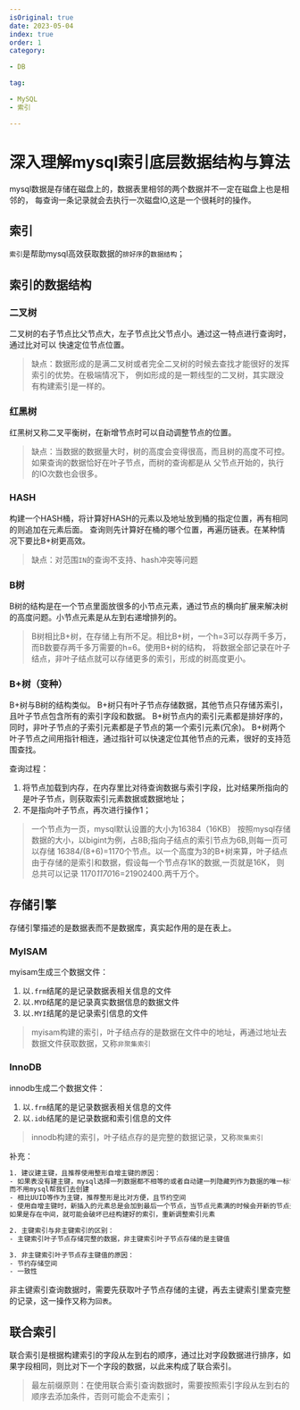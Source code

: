 ```yaml
---
isOriginal: true
date: 2023-05-04
index: true
order: 1
category:

- DB

tag:

- MySQL
- 索引

---
```


# 深入理解mysql索引底层数据结构与算法

mysql数据是存储在磁盘上的，数据表里相邻的两个数据并不一定在磁盘上也是相邻的，
每查询一条记录就会去执行一次磁盘IO,这是一个很耗时的操作。
<!-- more -->

## 索引

`索引`是帮助mysql高效获取数据的`排好序`的`数据结构`；

## 索引的数据结构

### 二叉树

二叉树的右子节点比父节点大，左子节点比父节点小。通过这一特点进行查询时，通过比对可以
快速定位节点位置。

> 缺点：数据形成的是满二叉树或者完全二叉树的时候去查找才能很好的发挥索引的优势。在极端情况下，
> 例如形成的是一颗线型的二叉树，其实跟没有构建索引是一样的。

### 红黑树

红黑树又称二叉平衡树，在新增节点时可以自动调整节点的位置。

> 缺点：当数据的数据量大时，树的高度会变得很高，而且树的高度不可控。如果查询的数据恰好在叶子节点，而树的查询都是从
> 父节点开始的，执行的IO次数也会很多。

### HASH

构建一个HASH桶，将计算好HASH的元素以及地址放到桶的指定位置，再有相同的则追加在元素后面。
查询则先计算好在桶的哪个位置，再遍历链表。在某种情况下要比B+树更高效。

> 缺点：对范围`IN`的查询不支持、hash冲突等问题

### B树

B树的结构是在一个节点里面放很多的小节点元素，通过节点的横向扩展来解决树的高度问题。小节点元素是从左到右递增排列的。

> B树相比B+树，在存储上有所不足。相比B+树，一个h=3可以存两千多万，而B数要存两千多万需要的h=6。使用B+树的结构，
> 将数据全部记录在叶子结点，非叶子结点就可以存储更多的索引，形成的树高度更小。

### B+树（变种）

B+树与B树的结构类似。
B+树只有叶子节点存储数据，其他节点只存储苏索引，且叶子节点包含所有的索引字段和数据。
B+树节点内的索引元素都是排好序的，同时，非叶子节点的子索引元素都是子节点的第一个索引元素(冗余)。
B+树两个叶子节点之间用指针相连，通过指针可以快速定位其他节点的元素，很好的支持范围查找。

查询过程：

1. 将节点加载到内存，在内存里比对待查询数据与索引字段，比对结果所指向的是叶子节点，则获取索引元素数据或数据地址；
2. 不是指向叶子节点，再次进行操作1；

> 一个节点为一页，mysql默认设置的大小为16384（16KB）
> 按照mysql存储数据的大小，以bigint为例，占8B;指向子结点的索引节点为6B,则每一页可以存储
> 16384/(8+6)=1170个节点。以一个高度为3的B+树来算，叶子结点由于存储的是索引和数据，假设每一个节点存1K的数据,一页就是16K，
> 则总共可以记录 1170*1170*16=21902400.两千万个。

## 存储引擎

存储引擎描述的是数据表而不是数据库，真实起作用的是在表上。

### MyISAM

myisam生成三个数据文件：

1. 以`.frm`结尾的是记录数据表相关信息的文件
2. 以`.MYD`结尾的是记录真实数据信息的数据文件
3. 以`.MYI`结尾的是记录索引信息的文件

> myisam构建的索引，叶子结点存的是数据在文件中的地址，再通过地址去数据文件获取数据，又称`非聚集索引`

### InnoDB

innodb生成二个数据文件：

1. 以`.frm`结尾的是记录数据表相关信息的文件
2. 以`.idb`结尾的是记录数据和索引信息的文件

> innodb构建的索引，叶子结点存的是完整的数据记录，又称`聚集索引`

补充：

```html
1. 建议建主键，且推荐使用整形自增主键的原因：
- 如果表没有建主键，mysql选择一列数据都不相等的或者自动建一列隐藏列作为数据的唯一标识，索引则通过该隐藏列来进行构建。为了节约资源，建议加上主键，
而不用mysql帮我们去创建
- 相比UUID等作为主键，推荐整形是比对方便，且节约空间
- 使用自增主键时，新插入的元素总是会加到最后一个节点，当节点元素满的时候会开新的节点去存，并不会影响已经构建好的索引，
如果是存在中间，就可能会破坏已经构建好的索引，重新调整索引元素

2. 主键索引与非主键索引的区别：
- 主键索引叶子节点存储完整的数据，非主键索引叶子节点存储的是主键值

3. 非主键索引叶子节点存主键值的原因：
- 节约存储空间
- 一致性
```

非主键索引查询数据时，需要先获取叶子节点存储的主键，再去主键索引里查完整的记录，这一操作又称为`回表`。

## 联合索引

联合索引是根据构建索引的字段从左到右的顺序，通过比对字段数据进行排序，如果字段相同，则比对下一个字段的数据，以此来构成了联合索引。

> 最左前缀原则：在使用联合索引查询数据时，需要按照索引字段从左到右的顺序去添加条件，否则可能会不走索引；
